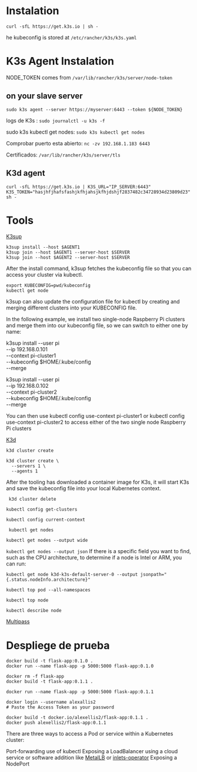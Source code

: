 # Instalation
```curl -sfL https://get.k3s.io | sh -```

he kubeconfig is stored at ```/etc/rancher/k3s/k3s.yaml```

# K3s Agent Instalation 
NODE_TOKEN comes from ```/var/lib/rancher/k3s/server/node-token```

## on your slave server 
```sudo k3s agent --server https://myserver:6443 --token ${NODE_TOKEN}```

logs de K3s :
```sudo journalctl -u k3s -f``` 

sudo k3s kubectl get nodes:
```sudo k3s kubectl get nodes```

Comprobar puerto esta abierto:
```nc -zv 192.168.1.183 6443 ```

Certificados:
```/var/lib/rancher/k3s/server/tls```

## K3d agent
```curl -sfL https://get.k3s.io | K3S_URL="IP_SERVER:6443" K3S_TOKEN="hasjhfjhafsfashjkfhjahsjkfhjdshjf2837482c34728934d23809d23" sh -```

# Tools
[K3sup](https://github.com/alexellis/k3sup)

```
k3sup install --host $AGENT1
k3sup join --host $AGENT1 --server-host $SERVER
k3sup join --host $AGENT2 --server-host $SERVER
```
After the install command, k3sup fetches the kubeconfig file so that you can access your cluster via kubectl.
```
export KUBECONFIG=pwd/kubeconfig
kubectl get node

```
k3sup can also update the configuration file for kubectl by creating and merging different clusters into your KUBECONFIG file.


In the following example, we install two single-node Raspberry Pi clusters and merge them into our kubeconfig file, so we can switch to either one by name:

k3sup install --user pi \
  --ip 192.168.0.101 \
  --context pi-cluster1 \
  --kubeconfig $HOME/.kube/config \
  --merge

k3sup install --user pi \
  --ip 192.168.0.102 \
  --context pi-cluster2 \
  --kubeconfig $HOME/.kube/config \
  --merge

You can then use kubectl config use-context pi-cluster1 or kubectl config use-context pi-cluster2 to access either of the two single node Raspberry Pi clusters

[K3d](https://k3d.io/stable/)

```k3d cluster create ```

``` 
k3d cluster create \
  --servers 1 \
  --agents 1 
```
After the tooling has downloaded a container image for K3s, it will start K3s and save the kubeconfig file into your local Kubernetes context.

```
 k3d cluster delete 

```


```kubectl config get-clusters ```

``` kubectl config current-context ```

``` kubectl get nodes```

``` kubectl get nodes --output wide ```

``` kubectl get nodes --output json ```
If there is a specific field you want to find, such as the CPU architecture, to determine if a node is Intel or ARM, you can run:

``` kubectl get node k3d-k3s-default-server-0 --output jsonpath="{.status.nodeInfo.architecture}" ```

``` kubectl top pod --all-namespaces ```

``` kubectl top node ```

``` kubectl describe node ```


[Multipass](https://canonical.com/multipass)


# Despliege de prueba

```
docker build -t flask-app:0.1.0 .
docker run --name flask-app -p 5000:5000 flask-app:0.1.0 
```

```
docker rm -f flask-app
docker build -t flask-app:0.1.1 .
```


```
docker run --name flask-app -p 5000:5000 flask-app:0.1.1

docker login --username alexallis2
# Paste the Access Token as your password

docker build -t docker.io/alexellis2/flask-app:0.1.1 .
docker push alexellis2/flask-app:0.1.1
```

There are three ways to access a Pod or service within a Kubernetes cluster:

Port-forwarding use of kubectl
Exposing a LoadBalancer using a cloud service or software addition like [MetalLB](https://metallb.io/) or [inlets-operator](https://github.com/inlets/inlets-operator)
Exposing a NodePort